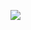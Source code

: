 [![](https://github.com/fiji/Image_5D/actions/workflows/build-main.yml/badge.svg)](https://github.com/fiji/Image_5D/actions/workflows/build-main.yml)

